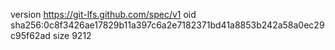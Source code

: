 version https://git-lfs.github.com/spec/v1
oid sha256:0c8f3426ae17829b11a397c6a2e7182371bd41a8853b242a58a0ec29c95f62ad
size 9212
